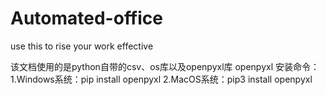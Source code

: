 # Automated-office
use this to rise your work effective


该文档使用的是python自带的csv、os库以及openpyxl库
openpyxl 安装命令：
1.Windows系统：pip install openpyxl
2.MacOS系统：pip3 install openpyxl

